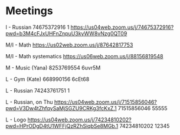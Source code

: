 # Meetings

I - Russian
74675372916 1 <https://us04web.zoom.us/j/74675372916?pwd=b3M4cFJxUHFnZnpuU3kyWW8vNzg0QT09>

M/I - Math
<https://us02web.zoom.us/j/87642817753>

M/I - Math systematics
<https://us06web.zoom.us/j/88156819548>

M - Music (Yana)
8253769554 6uvr5M

L - Gym (Kate)
668990156 6cEt68

L - Russian
74243761751 1

L - Russian, on Thu
<https://us04web.zoom.us/j/71515856046?pwd=V3Dw4tZhfqySaMjSGZU9CRKg3fcKxZ.1> 71515856046 55555

L - Logo
<https://us04web.zoom.us/j/74234810202?pwd=HPrODgD4tU1WFFjQzRZhSiqbSe8MGb.1> 74234810202 12345
